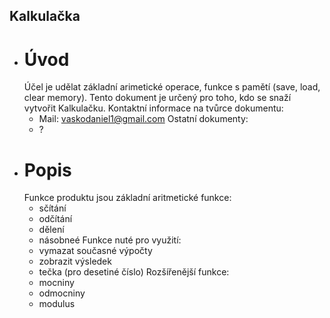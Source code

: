 ## Kalkulačka
- # Úvod
  Účel je udělat základní arimetické operace, funkce s pamětí (save, load, clear memory). Tento dokument je určený pro toho, kdo se snaží vytvořit Kalkulačku.
  Kontaktní informace na tvůrce dokumentu:
  - Mail: vaskodaniel1@gmail.com
  Ostatní dokumenty:
  - ?
- # Popis
  Funkce produktu jsou základní aritmetické funkce:
    - sčítání
    - odčítání
    - dělení
    - násobneé
  Funkce nuté pro využití:
    - vymazat současné výpočty
    - zobrazit výsledek
    - tečka (pro desetiné číslo)
  Rozšířenější funkce:
    - mocniny
    - odmocniny
    - modulus
  
  
